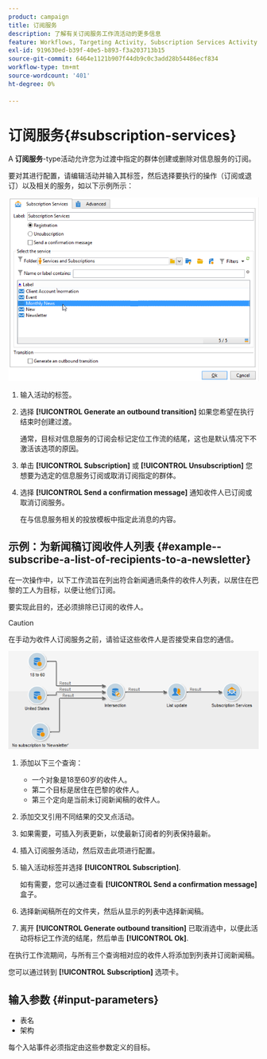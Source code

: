 ```yaml
---
product: campaign
title: 订阅服务
description: 了解有关订阅服务工作流活动的更多信息
feature: Workflows, Targeting Activity, Subscription Services Activity
exl-id: 919630ed-b39f-40e5-b893-f3a203713b15
source-git-commit: 6464e1121b907f44db9c0c3add28b54486ecf834
workflow-type: tm+mt
source-wordcount: '401'
ht-degree: 0%

---
```


# 订阅服务{#subscription-services}



A **订阅服务**-type活动允许您为过渡中指定的群体创建或删除对信息服务的订阅。

要对其进行配置，请编辑活动并输入其标签，然后选择要执行的操作（订阅或退订）以及相关的服务，如以下示例所示：

![](assets/edit_service_inscription.png)

1. 输入活动的标签。
1. 选择 **[!UICONTROL Generate an outbound transition]** 如果您希望在执行结束时创建过渡。

   通常，目标对信息服务的订阅会标记定位工作流的结尾，这也是默认情况下不激活该选项的原因。

1. 单击 **[!UICONTROL Subscription]** 或 **[!UICONTROL Unsubscription]** 您想要为选定的信息服务订阅或取消订阅指定的群体。
1. 选择 **[!UICONTROL Send a confirmation message]** 通知收件人已订阅或取消订阅服务。

   在与信息服务相关的投放模板中指定此消息的内容。

## 示例：为新闻稿订阅收件人列表 {#example--subscribe-a-list-of-recipients-to-a-newsletter}

在一次操作中，以下工作流旨在列出符合新闻通讯条件的收件人列表，以居住在巴黎的工人为目标，以便让他们订阅。

要实现此目的，还必须排除已订阅的收件人。

>[!CAUTION]
>
>在手动为收件人订阅服务之前，请验证这些收件人是否接受来自您的通信。

![](assets/subscription_services_example.png)

1. 添加以下三个查询：

   * 一个对象是18至60岁的收件人。
   * 第二个目标是居住在巴黎的收件人。
   * 第三个定向是当前未订阅新闻稿的收件人。

1. 添加交叉引用不同结果的交叉点活动。
1. 如果需要，可插入列表更新，以使最新订阅者的列表保持最新。
1. 插入订阅服务活动，然后双击此项进行配置。
1. 输入活动标签并选择 **[!UICONTROL Subscription]**.

   如有需要，您可以通过查看 **[!UICONTROL Send a confirmation message]** 盒子。

1. 选择新闻稿所在的文件夹，然后从显示的列表中选择新闻稿。
1. 离开 **[!UICONTROL Generate outbound transition]** 已取消选中，以便此活动将标记工作流的结尾，然后单击 **[!UICONTROL Ok]**.

在执行工作流期间，与所有三个查询相对应的收件人将添加到列表并订阅新闻稿。

您可以通过转到 **[!UICONTROL Subscription]** 选项卡。

## 输入参数 {#input-parameters}

* 表名
* 架构

每个入站事件必须指定由这些参数定义的目标。
